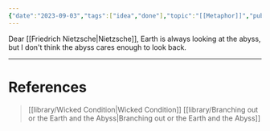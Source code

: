```yaml
---
{"date":"2023-09-03","tags":["idea","done"],"topic":"[[Metaphor]]","publish":true,"PassFrontmatter":true}
---
```


Dear [[Friedrich Nietzsche\|Nietzsche]],
Earth is always looking at the abyss, but I don't think the abyss cares enough to look back.

---
# References
>[[library/Wicked Condition\|Wicked Condition]]
>[[library/Branching out or the Earth and the Abyss\|Branching out or the Earth and the Abyss]]